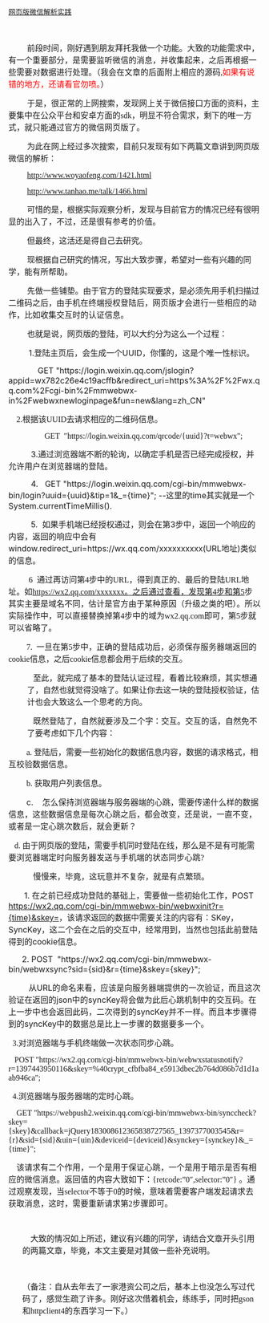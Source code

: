[网页版微信解析实践](http://freezingsky.iteye.com/blog/2055502?utm_source=tuicool&utm_medium=referral)
<div class="iteye-blog-content-contain">
<p class="MsoNormal" style="font-size: 14px;"><span style="font-size: 14.0pt; font-family: 宋体;">&nbsp;</span></p>
<p class="MsoNormal" style="text-indent: 28.0pt;"><span style="font-size: 16px; font-family: 宋体;">前段时间，刚好遇到朋友拜托我做一个功能。大致的功能需求中，有一个重要部分，是需要监听微信的消息，并收集起来，之后再根据一些需要对数据进行处理。（我会在文章的后面附上相应的源码,<span style="color: #ff0000;">如果有说错的地方，还请看官勿喷。</span>）</span></p>
<p class="MsoNormal" style="text-indent: 28.0pt;"><span style="font-size: 16px;"><span style="font-family: 宋体;">于是，很正常的上网搜索，发现网上关于微信接口方面的资料，主要集中在公众平台和安卓方面的</span><span style="font-family: 宋体;">sdk</span><span style="font-family: 宋体;">，明显不符合需求，剩下的唯一方式，就只能通过官方的微信网页版了。</span></span></p>
<p class="MsoNormal" style="text-indent: 28.0pt;"><span style="font-size: 16px; font-family: 宋体;">为此在网上经过多次搜索，目前只发现有如下两篇文章讲到网页版微信的解析：</span></p>
<p class="MsoNormal" style="text-indent: 28.0pt;"><span style="font-size: 16px; font-family: 宋体;"><a href="http://www.woyaofeng.com/1421.html">http://www.woyaofeng.com/1421.html</a></span></p>
<p class="MsoNormal" style="text-indent: 28.0pt;"><span style="font-size: 16px; font-family: 宋体;"><a href="http://www.tanhao.me/talk/1466.html">http://www.tanhao.me/talk/1466.html</a></span></p>
<p class="MsoNormal" style="text-indent: 28.0pt;"><span style="font-size: 16px; font-family: 宋体;">可惜的是，根据实际观察分析，发现与目前官方的情况已经有很明显的出入了，不过，还是很有参考的价值。</span></p>
<p class="MsoNormal" style="text-indent: 28.0pt;"><span style="font-size: 16px; font-family: 宋体;">但最终，这活还是得自己去研究。</span></p>
<p class="MsoNormal" style="text-indent: 28.0pt;"><span style="font-size: 16px; font-family: 宋体;">现根据自己研究的情况，写出大致步骤，希望对一些有兴趣的同学，能有所帮助。</span></p>
<p class="MsoNormal" style="text-indent: 28.0pt;"><span style="font-size: 16px; font-family: 宋体;">先做一些铺垫。由于官方的登陆实现要求，是必须先用手机扫描过二维码之后，由手机在终端授权登陆后，网页版才会进行一些相应的动作，比如收集交互时的认证信息。</span></p>
<p class="MsoNormal" style="text-indent: 28.0pt;"><span style="font-size: 16px; font-family: 宋体;">也就是说，网页版的登陆，可以大约分为这么一个过程： &nbsp;</span></p>
<p class="MsoListParagraph"><span style="font-size: 16px;">&nbsp; &nbsp; &nbsp; &nbsp; &nbsp;1.登陆主页后，会生成一个UUID，你懂的，这是个唯一性标识。</span></p>
<p class="MsoListParagraph"><span style="font-size: 16px;">&nbsp; &nbsp; &nbsp; &nbsp; &nbsp; &nbsp; &nbsp;GET "https://login.weixin.qq.com/jslogin?appid=wx782c26e4c19acffb&amp;redirect_uri=https%3A%2F%2Fwx.qq.com%2Fcgi-bin%2Fmmwebwx-in%2Fwebwxnewloginpage&amp;fun=new&amp;lang=zh_CN"</span></p>
<p class="MsoListParagraph"><span style="font-size: 16px;"><span style="font-family: 宋体;">&nbsp; &nbsp; 2.</span><span style="font-family: 宋体;">根据该</span><span style="font-family: 宋体;">UUID</span><span style="font-family: 宋体;">去请求相应的二维码信息。</span></span></p>
<p class="MsoNormal" style="margin-left: 21.0pt; text-indent: 21.0pt;"><span style="font-size: 16px; font-family: 宋体;">&nbsp; &nbsp; GET&nbsp; "https://login.weixin.qq.com/qrcode/{uuid}?t=webwx";</span></p>
<p class="MsoListParagraph"><span style="font-size: 16px;">&nbsp; &nbsp; &nbsp; &nbsp; &nbsp; 3.通过浏览器端不断的轮询，以确定手机是否已经完成授权，并允许用户在浏览器端的登陆。</span></p>
<p class="MsoListParagraph"><span style="font-size: 16px;">&nbsp; &nbsp; &nbsp; &nbsp; &nbsp; 4. &nbsp; GET "https://login.weixin.qq.com/cgi-bin/mmwebwx-bin/login?uuid={uuid}&amp;tip=1&amp;_={time}"; --这里的time其实就是一个System.currentTimeMillis().</span></p>
<p class="MsoListParagraph"><span style="font-size: 16px;">&nbsp; &nbsp; &nbsp; &nbsp; &nbsp;&nbsp;5. &nbsp;如果手机端已经授权通过，则会在第3步中，返回一个响应的内容，返回的响应中会有window.redirect_uri=https://wx.qq.com/xxxxxxxxxx(URL地址)类似的信息。</span></p>
<p class="MsoListParagraph"><span style="font-size: 16px;">&nbsp; &nbsp; &nbsp; &nbsp; &nbsp;<span style="font-family: 宋体;">6 </span>&nbsp;<span style="font-family: 宋体;">通过再访问第</span><span style="font-family: 宋体;">4</span><span style="font-family: 宋体;">步中的</span><span style="font-family: 宋体;">URL</span><span style="font-family: 宋体;">，得到真正的、最后的登陆</span><span style="font-family: 宋体;">URL</span><span style="font-family: 宋体;">地址。如</span><span style="font-family: 宋体;"><a href="https://wx2.qq.com/xxxxxxx%E3%80%82%E4%B9%8B%E5%90%8E%E9%80%9A%E8%BF%87%E6%9F%A5%E7%9C%8B%EF%BC%8C%E5%8F%91%E7%8E%B0%E7%AC%AC4%E6%AD%A5%E5%92%8C%E7%AC%AC5">https://wx2.qq.com/xxxxxxx<span style="font-family: 宋体;"><span style="font-family: 宋体;">。之后通过查看，发现第</span></span>4<span style="font-family: 宋体;"><span style="font-family: 宋体;">步和第</span></span>5</a></span><span style="font-family: 宋体;">步其实主要是域名不同，估计是官方由于某种原因（升级之类的吧）。所以实际操作中，可以直接替换掉第</span><span style="font-family: 宋体;">4</span><span style="font-family: 宋体;">步中的域为</span><span style="font-family: 宋体;">wx2.qq.com</span><span style="font-family: 宋体;">即可，第</span><span style="font-family: 宋体;">5</span><span style="font-family: 宋体;">步就可以省略了。</span></span></p>
<p class="MsoListParagraph"><span style="font-size: 16px;">&nbsp; &nbsp; &nbsp; &nbsp;&nbsp;<span style="font-family: 宋体;">7. &nbsp;</span><span style="font-family: 宋体;">一旦在第</span><span style="font-family: 宋体;">5</span><span style="font-family: 宋体;">步中，正确的登陆成功后，必须保存服务器端返回的</span><span style="font-family: 宋体;">cookie</span><span style="font-family: 宋体;">信息，之后</span><span style="font-family: 宋体;">cookie</span><span style="font-family: 宋体;">信息都会用于后续的交互。</span></span></p>
<p class="MsoNormal" style="margin-left: 28.0pt;"><span style="font-size: 16px; font-family: 宋体;">&nbsp; &nbsp;至此，就完成了基本的登陆认证过程，看着比较麻烦，其实想通了，自然也就觉得没啥了。如果让你去这一块的登陆授权验证，估计也会大致这么一个思考的方向。</span></p>
<p class="MsoNormal" style="margin-left: 28.0pt;"><span style="font-size: 16px;"><span style="font-family: 宋体;">&nbsp; &nbsp;既然登陆了，自然就要涉及二个字：交互。</span><span style="font-family: 宋体;">交互的话，自然免不了要考虑如下几个内容：</span></span></p>
<p class="MsoListParagraph"><span style="font-size: 16px;">&nbsp; &nbsp; &nbsp; &nbsp;&nbsp;<span style="font-family: 宋体;">a.&nbsp;</span><span style="font-family: 宋体;">登陆后，需要一些初始化的数据信息内容，数据的请求格式，相互校验数据信息。</span></span></p>
<p class="MsoListParagraph"><span style="font-size: 16px;">&nbsp; &nbsp; &nbsp; &nbsp;&nbsp;<span style="font-family: 宋体;">b.&nbsp;</span><span style="font-family: 宋体;">获取用户列表信息。</span></span></p>
<p class="MsoListParagraph"><span style="font-size: 16px;">&nbsp; &nbsp; &nbsp; &nbsp; c. &nbsp; &nbsp;怎么保持浏览器端与服务器端的心跳，需要传递什么样的数据信息，这些数据信息是每次心跳之后，都会改变，还是说，一直不变，或者是一定心跳次数后，就会更新？</span></p>
<p class="MsoListParagraph"><span style="font-size: 16px;"><span style="font-family: 宋体;"><span style="font-family: 宋体;">&nbsp; &nbsp;</span><span style="font-family: 宋体;">d.&nbsp;</span></span><span style="font-family: 宋体;">由于网页版的登陆，需要手机同时登陆在线，那么是不是有可能需要浏览器端定时向服务器发送与手机端的状态同步心跳</span><span style="font-family: 宋体;">?</span></span></p>
<p class="MsoNormal" style="margin-left: 28.0pt;"><span style="font-size: 16px; font-family: 宋体;">&nbsp; &nbsp;慢慢来，毕竟，这玩意并不复杂，就是有点繁琐。</span></p>
<p class="MsoListParagraph"><span style="font-size: 16px;">&nbsp; &nbsp; &nbsp; &nbsp;1.&nbsp;在之前已经成功登陆的基础上，需要做一些初始化工作，POST <a href="https://wx2.qq.com/cgi-bin/mmwebwx-bin/webwxinit?r=%7btime%7d&amp;skey=">https://wx2.qq.com/cgi-bin/mmwebwx-bin/webwxinit?r={time}&amp;skey=</a>，该请求返回的数据中需要关注的内容有：SKey，SyncKey，这二个会在之后的交互中，经常用到，当然也包括此前登陆得到的cookie信息。</span></p>
<p class="MsoListParagraph"><span style="font-size: 16px;">&nbsp; &nbsp; &nbsp;&nbsp;2.&nbsp;POST &nbsp;"https://wx2.qq.com/cgi-bin/mmwebwx-bin/webwxsync?sid={sid}&amp;r={time}&amp;skey={skey}"; </span></p>
<p class="MsoListParagraph"><span style="font-size: 16px;">&nbsp; &nbsp; &nbsp; &nbsp; &nbsp;从URL的命名来看，应该是向服务器端提供的一次验证，而且这次验证在返回的json中的syncKey将会做为此后心跳机制中的交互码。在上一步中也会返回此码，二次得到的syncKey并不一样。而且本步骤得到的syncKey中的数据总是比上一步骤的数据要多一个。</span></p>
<p class="MsoListParagraph"><span style="font-size: 16px;"><span style="font-family: 宋体;"><span style="font-family: 宋体;">&nbsp; 3.</span></span><span style="font-family: 宋体;">对浏览器端与手机终端做一次状态同步心跳。</span></span></p>
<p class="MsoListParagraph"><span style="font-size: 16px;"><span style="font-family: 宋体;">&nbsp; &nbsp;POST "https://wx2.qq.com/cgi-bin/mmwebwx-bin/webwxstatusnotify?r=1397443950116&amp;skey=%40crypt_cfbfba84_e5913dbec2b764d086b7d1d1aab946ca";</span></span></p>
<p class="MsoListParagraph"><span style="font-size: 16px;"><span style="font-family: 宋体;"><span style="font-family: 宋体;">&nbsp; </span><span style="font-family: 宋体;">4.</span></span><span style="font-family: 宋体;">浏览器端与服务器端的定时心跳。</span></span></p>
<p class="MsoListParagraph"><span style="font-size: 16px;"><span style="font-family: 宋体;">&nbsp; &nbsp; GET "https://webpush2.weixin.qq.com/cgi-bin/mmwebwx-bin/synccheck?skey={skey}&amp;callback=jQuery183008612365838727565_1397377003545&amp;r={r}&amp;sid={sid}&amp;uin={uin}&amp;deviceid={deviceid}&amp;synckey={synckey}&amp;_={time}"; &nbsp; &nbsp; &nbsp;&nbsp;</span></span></p>
<p class="MsoListParagraph"><span style="font-size: 16px;"><span style="font-family: 宋体;">&nbsp; &nbsp; 该请求有二个作用，一个是用于保证心跳，一个是用于暗示是否有相应的微信消息。返回值的内容大致如下：</span><span style="font-family: 宋体;">{retcode:</span><span style="font-family: 宋体;">”<span style="font-family: 宋体;">0</span>″<span style="font-family: 宋体;">,selector:</span>”<span style="font-family: 宋体;">0</span>″<span style="font-family: 宋体;">}</span> </span>。通过观察发现，当<span style="font-family: 宋体;">selector</span>不等于<span style="font-family: 宋体;">0</span>的时候，意味着需要客户端发起请求去获取消息，这时，需要重新请求第<span style="font-family: 宋体;">2</span>步骤即可。</span></p>
<p class="MsoNormal" style="font-size: 14px;"><span style="font-size: 16px; font-family: 宋体;">&nbsp;</span></p>
<p class="MsoNormal" style="margin-left: 21.0pt;"><span style="font-size: 16px; font-family: 宋体;">&nbsp; &nbsp; 大致的情况如上所述，建议有兴趣的同学，请结合文章开头引用的两篇文章，毕竟，本文主要是对其做一些补充说明。</span></p>
<p style="font-size: 14px;"><span style="font-size: 16px;">&nbsp;</span></p>
<p class="MsoNormal" style="margin-left: 21.0pt;"><span style="font-size: 16px;"><span style="font-family: 宋体;">（备注：自从去年去了一家港资公司之后，基本上也没怎么写过代码了，感觉生疏了许多。刚好这次借着机会，练练手，同时把</span><span style="font-family: 宋体;">gson</span><span style="font-family: 宋体;">和</span><span style="font-family: 宋体;">httpclient4</span><span style="font-family: 宋体;">的东西学习一下。）</span></span></p>
</div>